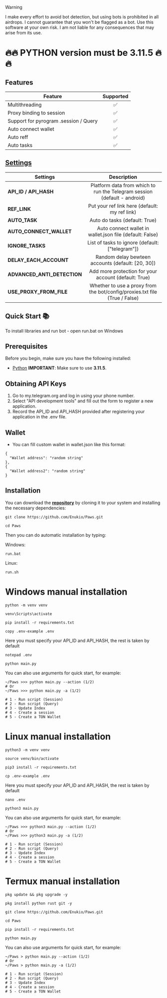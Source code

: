 > [!WARNING]
> I make every effort to avoid bot detection, but using bots is prohibited in all airdrops. I cannot guarantee that you won't be flagged as a bot. Use this software at your own risk. I am not liable for any consequences that may arise from its use.

# 🔥🔥 PYTHON version must be 3.11.5 🔥🔥

## Features  
| Feature                                                       | Supported        |
|---------------------------------------------------------------|:----------------:|
| Multithreading                                                |        ✅        |
| Proxy binding to session                                      |        ✅        |
| Support for pyrogram .session / Query                         |        ✅        |
| Auto connect wallet                                           |        ✅        |
| Auto reff                                                     |        ✅        |
| Auto tasks                                                    |        ✅        |

## [Settings](https://github.com/Enukio/Paws/blob/main/.env-example)
| Settings | Description |
|-----------------------------|:-------------------------------------------------------------------------------------------------------------:|
| **API_ID / API_HASH**       | Platform data from which to run the Telegram session (default - android)                                      |       
| **REF_LINK**                | Put your ref link here (default: my ref link)                                                                 |
| **AUTO_TASK**               | Auto do tasks (default: True)                                                                                 |
| **AUTO_CONNECT_WALLET**     | Auto connect wallet in wallet.json file (default: False)                                                      |
| **IGNORE_TASKS**            | List of tasks to ignore (default: ["telegram"])                                                               |
| **DELAY_EACH_ACCOUNT**      | Random delay bewteen accounts (default: [20, 30])                                                             |
| **ADVANCED_ANTI_DETECTION** | Add more protection for your account (default: True)                                                          |
| **USE_PROXY_FROM_FILE**     | Whether to use a proxy from the bot/config/proxies.txt file (True / False)                                    |


## Quick Start 📚

To install libraries and run bot - open run.bat on Windows

## Prerequisites
Before you begin, make sure you have the following installed:
- [Python](https://www.python.org/downloads/) **IMPORTANT**: Make sure to use **3.11.5**. 

## Obtaining API Keys
1. Go to my.telegram.org and log in using your phone number.
2. Select "API development tools" and fill out the form to register a new application.
3. Record the API_ID and API_HASH provided after registering your application in the .env file.

## Wallet
- You can fill custom wallet in wallet.json like this format:
```
{
  "Wallet address": "random string"
},
{
  "Wallet address2": "random string"
}
```

## Installation
You can download the [**repository**](https://github.com/Enukio/Paws) by cloning it to your system and installing the necessary dependencies:
```shell
git clone https://github.com/Enukio/Paws.git
```
```shell
cd Paws
```

Then you can do automatic installation by typing:

Windows:
```shell
run.bat
```

Linux:
```shell
run.sh
```

# Windows manual installation
```shell
python -m venv venv
```
```shell
venv\Scripts\activate
```
```shell
pip install -r requirements.txt
```
```shell
copy .env-example .env
```
Here you must specify your API_ID and API_HASH, the rest is taken by default
```shell
notepad .env
```
```shell
python main.py
```

You can also use arguments for quick start, for example:
```shell
~/Paws >>> python main.py --action (1/2)
# Or
~/Paws >>> python main.py -a (1/2)

# 1 - Run script (Session)
# 2 - Run script (Query)
# 3 - Update Index
# 4 - Create a session
# 5 - Create a TON Wallet
```

# Linux manual installation
```shell
python3 -m venv venv
```
```shell
source venv/bin/activate
```
```shell
pip3 install -r requirements.txt
```
```shell
cp .env-example .env
```
Here you must specify your API_ID and API_HASH, the rest is taken by default
```shell
nano .env 
```
```shell
python3 main.py
```

You can also use arguments for quick start, for example:
```shell
~/Paws >>> python3 main.py --action (1/2)
# Or
~/Paws >>> python3 main.py -a (1/2)

# 1 - Run script (Session)
# 2 - Run script (Query)
# 3 - Update Index
# 4 - Create a session
# 5 - Create a TON Wallet
```

# Termux manual installation
```shell
pkg update && pkg upgrade -y
```
```shell
pkg install python rust git -y
```
```shell
git clone https://github.com/Enukio/Paws.git
```
```shell
cd Paws
```
```shell
pip install -r requirements.txt
```
```shell
python main.py
```

You can also use arguments for quick start, for example:
```termux
~/Paws > python main.py --action (1/2)
# Or
~/Paws > python main.py -a (1/2)

# 1 - Run script (Session)
# 2 - Run script (Query)
# 3 - Update Index
# 4 - Create a session
# 5 - Create a TON Wallet
```
